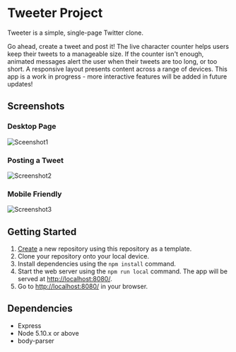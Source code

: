 # Tweeter Project

Tweeter is a simple, single-page Twitter clone.

Go ahead, create a tweet and post it! The live character counter helps users keep their tweets to a manageable size. If the counter isn't enough, animated messages alert the user when their tweets are too long, or too short. A responsive layout presents content across a range of devices. This app is a work in progress - more interactive features will be added in future updates!


## Screenshots

### Desktop Page
![Sceenshot1](https://user-images.githubusercontent.com/101907461/165879795-3e3e5692-18c5-4b65-8498-981e5cfc9e47.png)

### Posting a Tweet
![Screenshot2](https://user-images.githubusercontent.com/101907461/165880016-5e067bb1-d6d7-41df-b954-01be11bef7f6.png)

### Mobile Friendly
![Screenshot3](https://user-images.githubusercontent.com/101907461/165880186-cc7e3a77-0c44-4471-978a-5cf3832ef975.png)

## Getting Started

1. [Create](https://docs.github.com/en/repositories/creating-and-managing-repositories/creating-a-repository-from-a-template) a new repository using this repository as a template.
2. Clone your repository onto your local device.
3. Install dependencies using the `npm install` command.
3. Start the web server using the `npm run local` command. The app will be served at <http://localhost:8080/>.
4. Go to <http://localhost:8080/> in your browser.

## Dependencies

- Express
- Node 5.10.x or above
- body-parser
